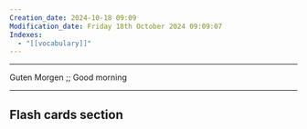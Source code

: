 ```yaml
---
Creation_date: 2024-10-18 09:09
Modification_date: Friday 18th October 2024 09:09:07
Indexes:
  - "[[vocabulary]]"
---
```


----

Guten Morgen ;; Good morning
<!--SR:!2024-11-03,4,270-->



















---
## Flash cards section
